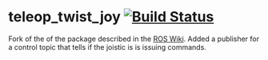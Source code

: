 teleop_twist_joy [![Build Status](https://travis-ci.org/ros-teleop/teleop_twist_joy.svg?branch=indigo-devel)](https://travis-ci.org/ros-teleop/teleop_twist_joy)
================

Fork of the of the package described in the [ROS Wiki](http://wiki.ros.org/teleop_twist_joy).
Added a publisher for a control topic that tells if the joistic is is issuing commands.
